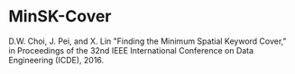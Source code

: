 # MinSK-Cover

D.W. Choi, J. Pei, and X. Lin
"Finding the Minimum Spatial Keyword Cover,"
in Proceedings of the 32nd IEEE International Conference on Data Engineering (ICDE), 2016.
